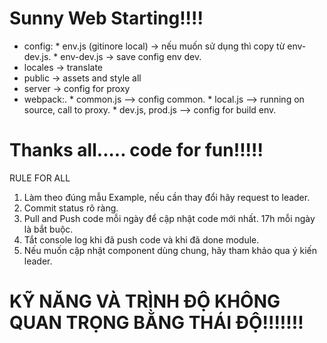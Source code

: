 # Sunny Web Starting!!!!

* config:
        * env.js (gitinore local) -> nếu muốn sử dụng thì copy từ env-dev.js.
        * env-dev.js -> save config env dev.
* locales -> translate
* public -> assets and style all
* server -> config for proxy
* webpack:.
        * common.js --> config common.
        * local.js --> running on source, call to proxy.
        * dev.js, prod.js --> config for build env.
# #######################################################################################
# Thanks all..... code for fun!!!!!




RULE FOR ALL
1. Làm theo đúng mẫu Example, nếu cần thay đổi hãy request to leader.
2. Commit status rõ ràng.
3. Pull and Push code mỗi ngày để cập nhật code mới nhất. 17h mỗi ngày là bắt buộc.
4. Tắt console log khi đã push code và khi đã done module.
5. Nếu muốn cập nhật component dùng chung, hãy tham khảo qua ý kiến leader.


# KỸ NĂNG VÀ TRÌNH ĐỘ KHÔNG QUAN TRỌNG BẰNG THÁI ĐỘ!!!!!!!






